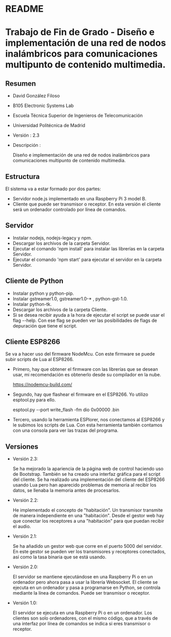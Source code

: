 # README #

# Trabajo de Fin de Grado - Diseño e implementación de una red de nodos inalámbricos para comunicaciones multipunto de contenido multimedia.

##	Resumen
+ David González Filoso
+ B105 Electronic Systems Lab
+ Escuela Técnica Superior de Ingenieros de Telecomunicación
+ Universidad Politécnica de Madrid
+ Versión : 2.3
+ Descripción :

	Diseño e implementación de una red de nodos inalámbricos para comunicaciones multipunto de contenido multimedia.

##	Estructura
El sistema va a estar formado por dos partes:
+ Servidor node.js implementado en una Raspberry Pi 3 model B.
+ Cliente que puede ser transmisor o receptor. En esta versión el cliente será un ordenador controlado por línea de comandos.

##	Servidor
+ Instalar nodejs, nodejs-legacy y npm.
+ Descargar los archivos de la carpeta Servidor.
+ Ejecutar el comando 'npm install' para instalar las librerí­as en la carpeta Servidor.
+ Ejecutar el comando 'npm start' para ejecutar el servidor	en la carpeta Servidor.

##	Cliente de Python
+ Instalar python y python-pip.
+ Instalar gstreamer1.0, gstreamer1.0-* , python-gst-1.0.
+	Instalar python-tk.
+ Descargar los archivos de la carpeta Cliente.
+ Si se desea recibir ayuda a la hora de ejecutar el script se puede usar el flag --help. Con ese flag se pueden ver las posibilidades de flags de depuración que tiene el script.

##	Cliente ESP8266
Se va a hacer uso del firmware NodeMcu. Con este firmware se puede subir scripts de Lua al ESP8266.
+	Primero, hay que obtener el firmware con las librerías que se desean usar, mi recomendación es obtenerlo desde su compilador en la nube.

	https://nodemcu-build.com/

+ Segundo, hay que flashear el firmware en el ESP8266. Yo utilizo esptool.py para ello.

	esptool.py --port <usb-port> write_flash -fm dio 0x00000 <nodemcu-firmware>.bin

+	Tercero, usando la herramienta ESPlorer, nos conectamos al ESP8266 y le subimos los scripts de Lua. Con esta herramienta también contamos con una consola para ver las trazas del programa.

##	Versiones
+	Versión 2.3:

	Se ha mejorado la apariencia de la página web de control haciendo uso de Bootstrap. También se ha creado una interfaz gráfica para el script del cliente. Se ha realizado una implementación del cliente del ESP8266 usando Lua pero han aparecido problemas de memoria al recibir los datos, se llenaba la memoria antes de procesarlos.

+	Versión 2.2:

	He implementado el concepto de "habitación". Un transmisor transmite de manera independiente en una "habitación". Desde el gestor web hay que conectar los receptores a una "habitación" para que puedan recibir el audio.

+	Versión 2.1:

	Se ha añadido un gestor web que corre en el puerto 5000 del servidor. En este gestor se pueden ver los transmisores y receptores conectados, así como la tasa binaria que se está usando.

+ Versión 2.0:

	El servidor se mantiene ejecutándose en una Raspberry Pi o en un ordenador pero ahora pasa a usar la librería Websocket. El cliente se ejecuta en un ordenador y pasa a programarse en Python, se controla mediante la línea de comandos. Puede ser transmisor o receptor.

+	Versión 1.0:

	El servidor se ejecuta en una Raspberry Pi o en un ordenador. Los clientes son solo ordenadores, con el mismo código, que a través de una interfaz por línea de comandos se indica si eres transmisor o receptor.
